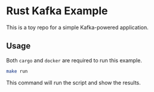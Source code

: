 # Rust Kafka Example

This is a toy repo for a simple Kafka-powered application.

## Usage

Both `cargo` and `docker` are required to run this example.

```sh
make run
```

This command will run the script and show the results.

